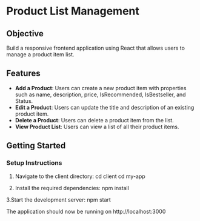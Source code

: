 # Product List Management 

## Objective
Build a responsive frontend application using React that allows users to manage a product item list.

## Features
- **Add a Product**: Users can create a new product item with properties such as name, description, price, IsRecommended, IsBestseller, and Status.
- **Edit a Product**: Users can update the title and description of an existing product item.
- **Delete a Product**: Users can delete a product item from the list.
- **View Product List**: Users can view a list of all their product items.

## Getting Started

### Setup Instructions
1. Navigate to the client directory:
    cd client
    cd my-app

2. Install the required dependencies:
    npm install

3.Start the development server:
npm start

The application should now be running on http://localhost:3000
